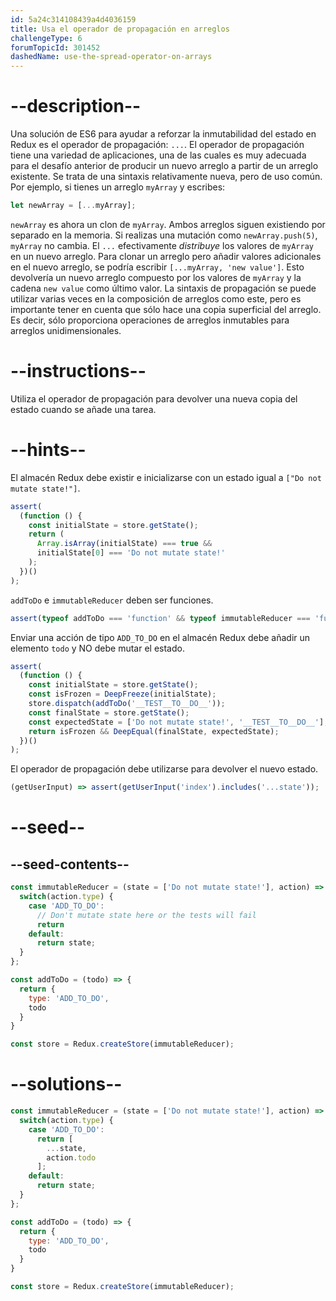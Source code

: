 ```yaml
---
id: 5a24c314108439a4d4036159
title: Usa el operador de propagación en arreglos
challengeType: 6
forumTopicId: 301452
dashedName: use-the-spread-operator-on-arrays
---
```


# --description--

Una solución de ES6 para ayudar a reforzar la inmutabilidad del estado en Redux es el operador de propagación: `...`. El operador de propagación tiene una variedad de aplicaciones, una de las cuales es muy adecuada para el desafío anterior de producir un nuevo arreglo a partir de un arreglo existente. Se trata de una sintaxis relativamente nueva, pero de uso común. Por ejemplo, si tienes un arreglo `myArray` y escribes:

```js
let newArray = [...myArray];
```

`newArray` es ahora un clon de `myArray`. Ambos arreglos siguen existiendo por separado en la memoria. Si realizas una mutación como `newArray.push(5)`, `myArray` no cambia. El `...` efectivamente *distribuye* los valores de `myArray` en un nuevo arreglo. Para clonar un arreglo pero añadir valores adicionales en el nuevo arreglo, se podría escribir `[...myArray, 'new value']`. Esto devolvería un nuevo arreglo compuesto por los valores de `myArray` y la cadena `new value` como último valor. La sintaxis de propagación se puede utilizar varias veces en la composición de arreglos como este, pero es importante tener en cuenta que sólo hace una copia superficial del arreglo. Es decir, sólo proporciona operaciones de arreglos inmutables para arreglos unidimensionales.

# --instructions--

Utiliza el operador de propagación para devolver una nueva copia del estado cuando se añade una tarea.

# --hints--

El almacén Redux debe existir e inicializarse con un estado igual a `["Do not mutate state!"]`.

```js
assert(
  (function () {
    const initialState = store.getState();
    return (
      Array.isArray(initialState) === true &&
      initialState[0] === 'Do not mutate state!'
    );
  })()
);
```

`addToDo` e `immutableReducer` deben ser funciones.

```js
assert(typeof addToDo === 'function' && typeof immutableReducer === 'function');
```

Enviar una acción de tipo `ADD_TO_DO` en el almacén Redux debe añadir un elemento `todo` y NO debe mutar el estado.

```js
assert(
  (function () {
    const initialState = store.getState();
    const isFrozen = DeepFreeze(initialState);
    store.dispatch(addToDo('__TEST__TO__DO__'));
    const finalState = store.getState();
    const expectedState = ['Do not mutate state!', '__TEST__TO__DO__'];
    return isFrozen && DeepEqual(finalState, expectedState);
  })()
);
```

El operador de propagación debe utilizarse para devolver el nuevo estado.

```js
(getUserInput) => assert(getUserInput('index').includes('...state'));
```

# --seed--

## --seed-contents--

```js
const immutableReducer = (state = ['Do not mutate state!'], action) => {
  switch(action.type) {
    case 'ADD_TO_DO':
      // Don't mutate state here or the tests will fail
      return
    default:
      return state;
  }
};

const addToDo = (todo) => {
  return {
    type: 'ADD_TO_DO',
    todo
  }
}

const store = Redux.createStore(immutableReducer);
```

# --solutions--

```js
const immutableReducer = (state = ['Do not mutate state!'], action) => {
  switch(action.type) {
    case 'ADD_TO_DO':
      return [
        ...state,
        action.todo
      ];
    default:
      return state;
  }
};

const addToDo = (todo) => {
  return {
    type: 'ADD_TO_DO',
    todo
  }
}

const store = Redux.createStore(immutableReducer);
```
